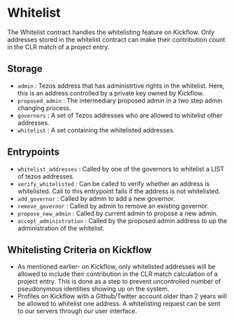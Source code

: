 # Whitelist

The Whitelist contract handles the whitelisting feature on Kickflow. Only addresses stored in the whitelist contract can make their contribution count in the CLR match of a project entry.

## Storage

- `admin` : Tezos address that has administrtive rights in the whitelist. Here, this is an address controlled by a private key owned by Kickflow.
- `proposed_admin` : The intermediary proposed admin in a two step admin changing process.
- `governors` : A set of Tezos addresses who are allowed to whitelist other addresses.
- `whitelist` : A set containing the whitelisted addresses.

## Entrypoints

- `whitelist_addresses` : Called by one of the governors to whitelist a LIST of tezos addresses.
- `verify_whitelisted` : Can be called to verify whether an address is whitelisted. Call to this entrypoint fails if the address is not whitelisted.
- `add_governor` : Called by admin to add a new governor.
- `remove_governor` : Called by admin to remove an existing governor.
- `propose_new_admin` : Called by current admin to propose a new admin.
- `accept_administration` : Called by the proposed admin address to up the administration of the whitelist.

## Whitelisting Criteria on Kickflow

- As mentioned earlier- on Kickflow, only whitelisted addresses will be allowed to include their contribution in the CLR match calculation of a project entry. This is done as a step to prevent uncontrolled number of pseudonymous identities showing up on the system.
- Profiles on Kickflow with a Github/Twitter account older than 2 years will be allowed to whitelist one address. A whitelisting request can be sent to our servers through our user interface.
